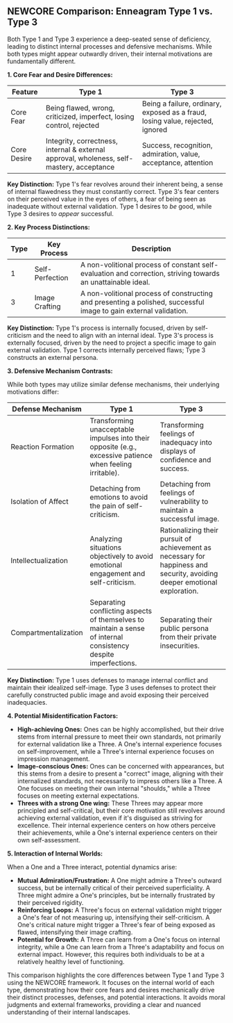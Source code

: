 ## NEWCORE Comparison: Enneagram Type 1 vs. Type 3

Both Type 1 and Type 3 experience a deep-seated sense of deficiency, leading to distinct internal processes and defensive mechanisms. While both types might appear outwardly driven, their internal motivations are fundamentally different.

**1. Core Fear and Desire Differences:**

| Feature        | Type 1                                 | Type 3                               |
|----------------|-----------------------------------------|----------------------------------------|
| Core Fear      | Being flawed, wrong, criticized, imperfect, losing control, rejected | Being a failure, ordinary, exposed as a fraud, losing value, rejected, ignored |
| Core Desire    | Integrity, correctness, internal & external approval, wholeness, self-mastery, acceptance | Success, recognition, admiration, value, acceptance, attention |

**Key Distinction:** Type 1's fear revolves around their inherent being, a sense of internal flawedness they must constantly correct. Type 3's fear centers on their perceived value in the eyes of others, a fear of being seen as inadequate without external validation.  Type 1 desires to *be* good, while Type 3 desires to *appear* successful.

**2. Key Process Distinctions:**

| Type | Key Process | Description                                                                                             |
|------|-------------|---------------------------------------------------------------------------------------------------------|
| 1    | Self-Perfection | A non-volitional process of constant self-evaluation and correction, striving towards an unattainable ideal. |
| 3    | Image Crafting | A non-volitional process of constructing and presenting a polished, successful image to gain external validation. |

**Key Distinction:** Type 1's process is internally focused, driven by self-criticism and the need to align with an internal ideal. Type 3's process is externally focused, driven by the need to project a specific image to gain external validation.  Type 1 corrects internally perceived flaws; Type 3 constructs an external persona.

**3. Defensive Mechanism Contrasts:**

While both types may utilize similar defense mechanisms, their underlying motivations differ:

| Defense Mechanism | Type 1                                                                              | Type 3                                                                                              |
|-------------------|------------------------------------------------------------------------------------|---------------------------------------------------------------------------------------------------|
| Reaction Formation | Transforming unacceptable impulses into their opposite (e.g., excessive patience when feeling irritable). |  Transforming feelings of inadequacy into displays of confidence and success.                               |
| Isolation of Affect | Detaching from emotions to avoid the pain of self-criticism.                        | Detaching from feelings of vulnerability to maintain a successful image.                          |
| Intellectualization | Analyzing situations objectively to avoid emotional engagement and self-criticism.    |  Rationalizing their pursuit of achievement as necessary for happiness and security, avoiding deeper emotional exploration. |
| Compartmentalization | Separating conflicting aspects of themselves to maintain a sense of internal consistency despite imperfections. | Separating their public persona from their private insecurities. |

**Key Distinction:** Type 1 uses defenses to manage internal conflict and maintain their idealized self-image. Type 3 uses defenses to protect their carefully constructed public image and avoid exposing their perceived inadequacies.

**4. Potential Misidentification Factors:**

* **High-achieving Ones:**  Ones can be highly accomplished, but their drive stems from internal pressure to meet their own standards, not primarily for external validation like a Three.  A One's internal experience focuses on self-improvement, while a Three's internal experience focuses on impression management.
* **Image-conscious Ones:** Ones can be concerned with appearances, but this stems from a desire to present a "correct" image, aligning with their internalized standards, not necessarily to impress others like a Three.  A One focuses on meeting their own internal "shoulds," while a Three focuses on meeting external expectations.
* **Threes with a strong One wing:** These Threes may appear more principled and self-critical, but their core motivation still revolves around achieving external validation, even if it's disguised as striving for excellence.  Their internal experience centers on how others perceive their achievements, while a One's internal experience centers on their own self-assessment.

**5. Interaction of Internal Worlds:**

When a One and a Three interact, potential dynamics arise:

* **Mutual Admiration/Frustration:** A One might admire a Three's outward success, but be internally critical of their perceived superficiality.  A Three might admire a One's principles, but be internally frustrated by their perceived rigidity.
* **Reinforcing Loops:**  A Three's focus on external validation might trigger a One's fear of not measuring up, intensifying their self-criticism. A One's critical nature might trigger a Three's fear of being exposed as flawed, intensifying their image crafting.
* **Potential for Growth:**  A Three can learn from a One's focus on internal integrity, while a One can learn from a Three's adaptability and focus on external impact.  However, this requires both individuals to be at a relatively healthy level of functioning.


This comparison highlights the core differences between Type 1 and Type 3 using the NEWCORE framework. It focuses on the internal world of each type, demonstrating how their core fears and desires mechanically drive their distinct processes, defenses, and potential interactions.  It avoids moral judgments and external frameworks, providing a clear and nuanced understanding of their internal landscapes.
